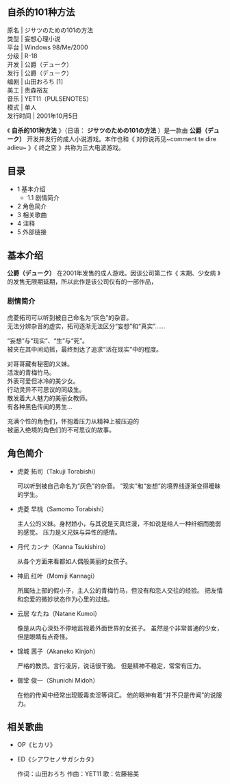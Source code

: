 自杀的101种方法  
---  
原名  |  ジサツのための101の方法   
类型  |  妄想心理小说   
平台  |  Windows 98/Me/2000   
分级  |  R-18   
开发  |  公爵（デューク）   
发行  |  公爵（デューク）   
编剧  |  山田おろち  [1]   
美工  |  贵森裕友   
音乐  |  YET11（PULSENOTES）   
模式  |  单人   
发行时间  |  2001年10月5日   
  
《 **自杀的101种方法** 》（日语：  **ジサツのための101の方法** ）是一款由 **公爵（デューク）** 开发并发行的成人小说游戏。本作也和《
对你说再见~comment te dire adieu~  》《  终之空  》共称为三大电波游戏。

##  目录

  * 1  基本介绍 
    * 1.1  剧情简介 
  * 2  角色简介 
  * 3  相关歌曲 
  * 4  注释 
  * 5  外部链接 

##  基本介绍

**公爵（デューク）** 在2001年发售的成人游戏。因该公司第二作《  末期、少女病  》的发售无限期延期，所以此作是该公司仅有的一部作品，

###  剧情简介

虎菱拓司可以听到被自己命名为“灰色”的杂音。  
无法分辨杂音的虚实，拓司逐渐无法区分“妄想”和“真实”……  
  
“妄想”与“现实”、“生”与“死”。  
被夹在其中间动摇，最终到达了追求“活在现实”中的程度。  
  
对哥哥藏有秘密的义妹。  
活泼的青梅竹马。  
外表可爱但冰冷的美少女。  
行动灵异不可思议的同级生。  
散发着大人魅力的美丽女教师。  
有各种黑色传闻的男生…  
  
充满个性的角色们，怀抱着压力从精神上被压迫的  
被逼入绝境的角色们的不可思议的故事。

##  角色简介

  * 虎菱 拓司（Takuji Torabishi） 

     可以听到被自己命名为“灰色”的杂音。 
     “现实”和“妄想”的境界线逐渐变得暧昧的学生。 

  * 虎菱 早桃（Samomo Torabishi） 

     主人公的义妹。身材娇小，与其说是天真烂漫，不如说是给人一种纤细而脆弱的感觉。 
     压力是义兄妹与异性的感情。 

  * 月代 カンナ（Kanna Tsukishiro） 

     从各个方面来看都如人偶般美丽的女孩子。 

  * 神凪 红叶（Momiji Kannagi） 

     所属陆上部的假小子，主人公的青梅竹马，但没有和恋人交往的经验。 
     把友情和恋爱的微妙状态作为心里的过结。 

  * 云居 なたね（Natane Kumoi） 

     像是从内心深处不停地监视着外面世界的女孩子。 
     虽然是个非常普通的少女，但是眼睛有点奇怪。 

  * 锦城 茜子（Akaneko Kinjoh） 

     严格的教员。言行凌厉，说话很干脆。 
     但是精神不稳定，常常有压力。 

  * 御堂 俊一（Shunichi Midoh） 

     在他的传闻中经常出现贩毒卖淫等词汇。 
     他的眼神有着“并不只是传闻”的说服力。 

##  相关歌曲

  * OP《ヒカリ》 
  * ED《シアワセノサガシカタ》 

     作词：山田おろち 
     作曲：YET11 
     歌：佐藤裕美 